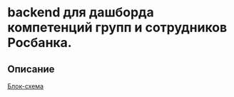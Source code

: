 # backend для дашборда компетенций групп и сотрудников Росбанка.

## Описание
[Блок-схема](https://dbdiagram.io/d/6707f88e97a66db9a3912e1c)